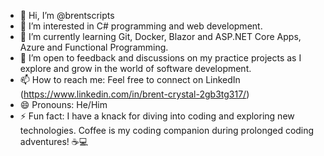 - 👋 Hi, I’m @brentscripts
- 👀 I’m interested in C# programming and web development.
- 🌱 I’m currently learning Git, Docker, Blazor and ASP.NET Core Apps, Azure and Functional Programming.
- 💞️ I’m open to feedback and discussions on my practice projects as I explore and grow in the world of software development. 
- 📫 How to reach me: Feel free to connect on LinkedIn (https://www.linkedin.com/in/brent-crystal-2gb3tg317/)
- 😄 Pronouns: He/Him
- ⚡ Fun fact:  I have a knack for diving into coding and exploring new technologies. Coffee is my coding companion during prolonged coding adventures! ☕💻

<!---
brentscripts/brentscripts is a ✨ special ✨ repository because its `README.md` (this file) appears on your GitHub profile.
You can click the Preview link to take a look at your changes.
--->
